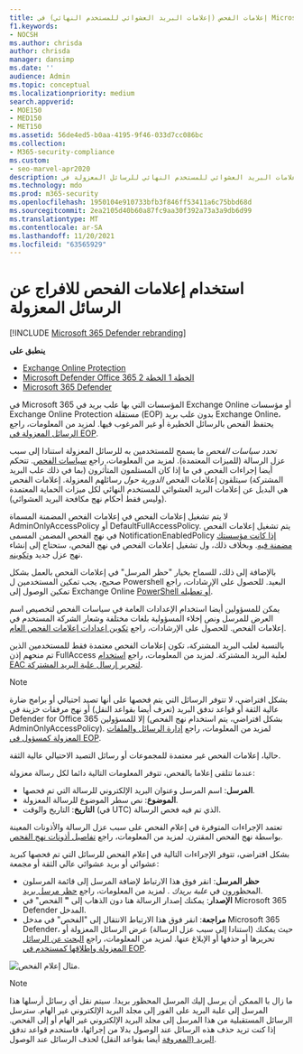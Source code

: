 ```yaml
---
title: إعلامات الفحص (إعلامات البريد العشوائي للمستخدم النهائي) في Microsoft 365
f1.keywords:
- NOCSH
ms.author: chrisda
author: chrisda
manager: dansimp
ms.date: ''
audience: Admin
ms.topic: conceptual
ms.localizationpriority: medium
search.appverid:
- MOE150
- MED150
- MET150
ms.assetid: 56de4ed5-b0aa-4195-9f46-033d7cc086bc
ms.collection:
- M365-security-compliance
ms.custom:
- seo-marvel-apr2020
description: يمكن للمسؤولين التعرف على إعلامات البريد العشوائي للمستخدم النهائي للرسائل المعزولة في Exchange Online Protection (EOP).
ms.technology: mdo
ms.prod: m365-security
ms.openlocfilehash: 1950104e910733bfb3f846ff53411a6c75bbd68d
ms.sourcegitcommit: 2ea2105d40b60a87fc9aa30f392a73a3a9db6d99
ms.translationtype: MT
ms.contentlocale: ar-SA
ms.lasthandoff: 11/20/2021
ms.locfileid: "63565929"
---
```

# <a name="use-quarantine-notifications-to-release-and-report-quarantined-messages"></a>استخدام إعلامات الفحص للافراج عن الرسائل المعزولة

[!INCLUDE [Microsoft 365 Defender rebranding](../includes/microsoft-defender-for-office.md)]

**ينطبق على**
- [Exchange Online Protection](exchange-online-protection-overview.md)
- [Microsoft Defender Office 365 الخطة 1 الخطة 2](defender-for-office-365.md)
- [Microsoft 365 Defender](../defender/microsoft-365-defender.md)

في Microsoft 365 المؤسسات التي بها علب بريد في Exchange Online أو مؤسسات Exchange Online Protection مستقلة (EOP) بدون علب بريد Exchange Online، يحتفظ الفحص بالرسائل الخطيرة أو غير المرغوب فيها. لمزيد من المعلومات، راجع [الرسائل المعزولة في EOP](quarantine-email-messages.md).

_تحدد سياسات الفحص_ ما يسمح للمستخدمين به للرسائل المعزولة استنادا إلى سبب عزل الرسالة (للميزات المعتمدة). لمزيد من المعلومات، راجع [سياسات الفحص](quarantine-policies.md). تتحكم أيضا إجراءات الفحص في ما إذا كان المستلمون المتأثرون (بما في ذلك علب البريد المشتركة) سيتلقون إعلامات الفحص _الدورية حول_ رسائلهم المعزولة. إعلامات الفحص هي البديل عن إعلامات البريد العشوائي للمستخدم النهائي لكل ميزات الحماية المعتمدة (وليس فقط أحكام نهج مكافحة البريد العشوائي).

لا يتم تشغيل إعلامات الفحص في إعلامات الفحص المضمنة المسماة AdminOnlyAccessPolicy أو DefaultFullAccessPolicy. يتم تشغيل إعلامات الفحص في نهج الفحص المضمن المسمى NotificationEnabledPolicy [إذا كانت مؤسستك مضمنة فيه](quarantine-policies.md#full-access-permissions-and-quarantine-notifications). وبخلاف ذلك، ول تشغيل إعلامات الفحص في نهج الفحص، ستحتاج إلى إنشاء نهج عزل جديد [وتكوينه](quarantine-policies.md#step-1-create-quarantine-policies-in-the-microsoft-365-defender-portal).

بالإضافة إلى ذلك، للسماح بخيار "حظر المرسل" في إعلامات الفحص بالعمل بشكل صحيح، يجب تمكين المستخدمين ل Powershell البعيد. للحصول على الإرشادات، راجع تمكين الوصول إلى Exchange Online [PowerShell أو تعطيله](/powershell/exchange/disable-access-to-exchange-online-powershell).

يمكن للمسؤولين أيضا استخدام الإعدادات العامة في سياسات الفحص لتخصيص اسم العرض للمرسل ونص إخلاء المسؤولية بلغات مختلفة وشعار الشركة المستخدم في إعلامات الفحص. للحصول على الإرشادات، راجع [تكوين إعدادات إعلامات الفحص العام](quarantine-policies.md#configure-global-quarantine-notification-settings-in-the-microsoft-365-defender-portal).

بالنسبة لعلب البريد المشتركة، تكون إعلامات الفحص معتمدة فقط للمستخدمين الذين تم منحهم إذن FullAccess لعلبة البريد المشتركة. لمزيد من المعلومات، راجع [استخدام EAC لتحرير إرسال علبة البريد المشتركة](/Exchange/collaboration-exo/shared-mailboxes#use-the-eac-to-edit-shared-mailbox-delegation).

> [!NOTE]
> بشكل افتراضي، لا تتوفر الرسائل التي يتم فحصها على أنها تصيد احتيالي أو برامج ضارة عالية الثقة أو قواعد تدفق البريد (تعرف أيضا بقواعد النقل) أو نهج مرفقات خزينة في Defender for Office 365 إلا للمسؤولين (بشكل افتراضي، يتم استخدام نهج الفحص AdminOnlyAccessPolicy). لمزيد من المعلومات، راجع [إدارة الرسائل والملفات المعزولة كمسؤول في EOP](manage-quarantined-messages-and-files.md).
>
> حاليا، إعلامات الفحص غير معتمدة للمجموعات أو رسائل التصيد الاحتيالي عالية الثقة. 

عندما تتلقى إعلاما بالفحص، تتوفر المعلومات التالية دائما لكل رسالة معزولة:

- **المرسل**: اسم المرسل وعنوان البريد الإلكتروني للرسالة التي تم فحصها.
- **الموضوع**: نص سطر الموضوع للرسالة المعزولة.
- **التاريخ**: التاريخ والوقت (في UTC) الذي تم فيه فحص الرسالة.

تعتمد الإجراءات المتوفرة في إعلام الفحص على سبب عزل الرسالة والأذونات المعينة بواسطة نهج الفحص المقترن. لمزيد من المعلومات، راجع [تفاصيل أذونات نهج الفحص](quarantine-policies.md#quarantine-policy-permission-details).

بشكل افتراضي، تتوفر الإجراءات التالية في إعلام الفحص للرسائل التي تم فحصها كبريد عشوائي أو بريد عشوائي عالي الثقة أو مجمعة:

- **حظر المرسل**: انقر فوق هذا الارتباط لإضافة المرسل إلى قائمة المرسلون المحظورون في _علبة بريدك_ . لمزيد من المعلومات، راجع [حظر مرسل بريد](https://support.microsoft.com/office/b29fd867-cac9-40d8-aed1-659e06a706e4).
- **الإصدار**: يمكنك إصدار الرسالة هنا دون الذهاب إلى **"** الفحص" في Microsoft 365 Defender المدخل.
- **مراجعة**: انقر فوق هذا الارتباط الانتقال إلى  "الفحص" في مدخل Microsoft 365 Defender، حيث يمكنك (استنادا إلى سبب عزل الرسالة) عرض الرسائل المعزولة أو تحريرها أو حذفها أو الإبلاغ عنها. لمزيد من المعلومات، راجع [البحث عن الرسائل المعزولة وإطلاقها كمستخدم في EOP](find-and-release-quarantined-messages-as-a-user.md).

![مثال إعلام الفحص.](../../media/end-user-spam-notification.png)

> [!NOTE]
> ما زال با الممكن أن يرسل إليك المرسل المحظور بريدا. سيتم نقل أي رسائل أرسلها هذا المرسل إلى علبة البريد على الفور إلى مجلد البريد الإلكتروني غير الهام. سترسل الرسائل المستقبلية من هذا المرسل إلى مجلد البريد الإلكتروني غير الهام أو إلى الفحص. إذا كنت تريد حذف هذه الرسائل عند الوصول بدلا من إجرائها، فاستخدم قواعد تدفق [البريد (المعروفة](/exchange/security-and-compliance/mail-flow-rules/mail-flow-rules) أيضا بقواعد النقل) لحذف الرسائل عند الوصول.
